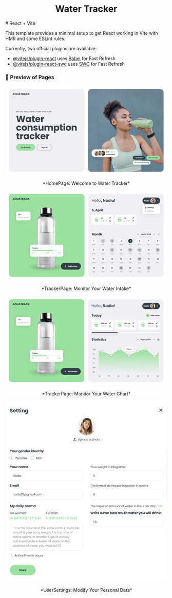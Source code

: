 <h1 align="center">Water Tracker</h1>
# React + Vite

This template provides a minimal setup to get React working in Vite with HMR and
some ESLint rules.

Currently, two official plugins are available:

- [@vitejs/plugin-react](https://github.com/vitejs/vite-plugin-react/blob/main/packages/plugin-react/README.md)
  uses [Babel](https://babeljs.io/) for Fast Refresh
- [@vitejs/plugin-react-swc](https://github.com/vitejs/vite-plugin-react-swc)
  uses [SWC](https://swc.rs/) for Fast Refresh

### 👀 Preview of Pages

<p align="center">
  <img src="assets/image.png" alt="HomePage" />
</p>
<p align="center">*HomePage: Welcome to Water Tracker*</p>

<p align="center">
  <img src="assets/image-1.png" alt="TrackerPage" />
</p>
<p align="center">*TrackerPage: Monitor Your Water Intake*</p>

<p align="center">
  <img src="assets/image-2.png" alt="HomePage" />
</p>
<p align="center">*TrackerPage: Monitor Your Water Chart*</p>

<p align="center">
  <img src="assets/image-3.png" alt="HomePage" />
</p>
<p align="center">*UserSettings: Modify Your Personal Data*</p>

